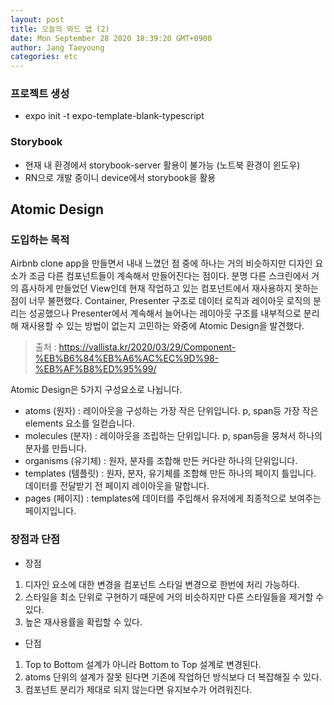 ```yaml
---
layout: post
title: 오늘의 와드 앱 (2)
date: Mon September 28 2020 18:39:20 GMT+0900
author: Jang Taeyoung
categories: etc
---
```


### 프로젝트 생성

- expo init -t expo-template-blank-typescript

### Storybook

- 현재 내 환경에서 storybook-server 활용이 불가능 (노트북 환경이 윈도우)
- RN으로 개발 중이니 device에서 storybook을 활용


## Atomic Design

### 도입하는 목적

Airbnb clone app을 만들면서 내내 느꼈던 점 중에 하나는 거의 비슷하지만 디자인 요소가 조금 다른 컴포넌트들이 계속해서 만들어진다는 점이다. 분명 다른 스크린에서 거의 흡사하게 만들었던 View인데 현재 작업하고 있는 컴포넌트에서 재사용하지 못하는 점이 너무 불편했다. Container, Presenter 구조로 데이터 로직과 레이아웃 로직의 분리는 성공했으나 Presenter에서 계속해서 늘어나는 레이아웃 구조를 내부적으로 분리해 재사용할 수 있는 방법이 없는지 고민하는 와중에 Atomic Design을 발견했다.

> 출처 : https://vallista.kr/2020/03/29/Component-%EB%B6%84%EB%A6%AC%EC%9D%98-%EB%AF%B8%ED%95%99/

Atomic Design은 5가지 구성요소로 나뉩니다.

- atoms (원자) : 레이아웃을 구성하는 가장 작은 단위입니다. p, span등 가장 작은 elements 요소를 일컫습니다.
- molecules (분자) : 레이아웃을 조립하는 단위입니다. p, span등을 뭉쳐서 하나의 분자를 만듭니다.
- organisms (유기체) : 원자, 분자를 조합해 만든 커다란 하나의 단위입니다.
- templates (템플릿) : 원자, 분자, 유기체를 조합해 만든 하나의 페이지 틀입니다. 데이터를 전달받기 전 페이지 레이아웃을 말합니다.
- pages (페이지) : templates에 데이터를 주입해서 유저에게 최종적으로 보여주는 페이지입니다.

### 장점과 단점

- 장점

1. 디자인 요소에 대한 변경을 컴포넌트 스타일 변경으로 한번에 처리 가능하다.
2. 스타일을 최소 단위로 구현하기 때문에 거의 비슷하지만 다른 스타일들을 제거할 수 있다.
3. 높은 재사용률을 확립할 수 있다.


- 단점

1. Top to Bottom 설계가 아니라 Bottom to Top 설계로 변경된다.
2. atoms 단위의 설계가 잘못 된다면 기존에 작업하던 방식보다 더 복잡해질 수 있다.
3. 컴포넌트 분리가 제대로 되지 않는다면 유지보수가 어려워진다.